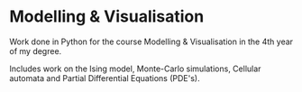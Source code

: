 # Modelling & Visualisation
Work done in Python for the course Modelling &amp; Visualisation in the 4th year of my degree.

Includes work on the Ising model, Monte-Carlo simulations, Cellular automata and Partial Differential Equations (PDE's).
